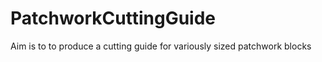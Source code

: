 # PatchworkCuttingGuide
Aim is  to to produce a  cutting  guide  for variously sized patchwork blocks
